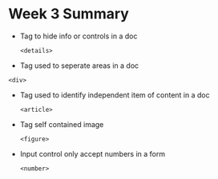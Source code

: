 # Week 3 Summary

* Tag to hide info or controls in a doc

  ``<details>``

* Tag used to seperate areas in a doc

``<div>``

* Tag used to identify independent item of content in a doc

  ``<article>``

* Tag self contained image

  ``<figure>``

* Input control only accept numbers in a form 

  ``<number>``
